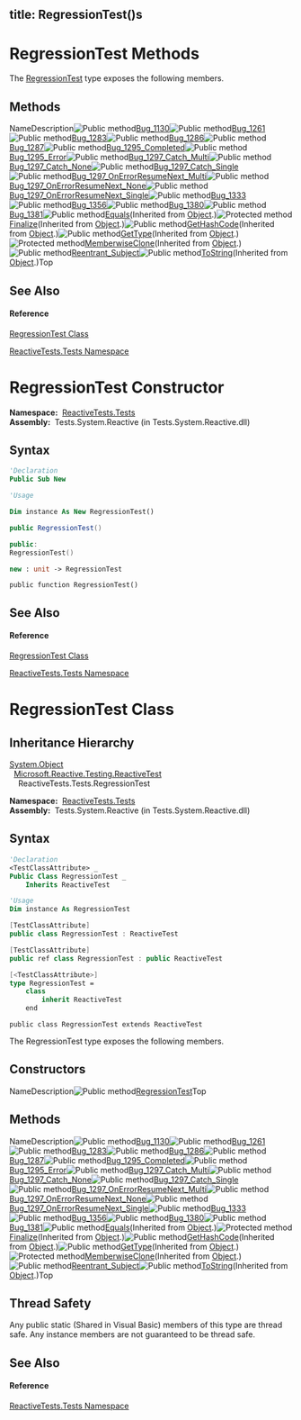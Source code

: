 title: RegressionTest()s
---
# RegressionTest Methods

The [RegressionTest](RegressionTest/RegressionTest) type exposes the following members.

## Methods

NameDescription![Public method](https://reactiveui.net/assets/img/Hh303103.pubmethod(en-us,VS.103).gif "Public method")[Bug\_1130](Bug/RegressionTest.Bug_1130)![Public method](https://reactiveui.net/assets/img/Hh303103.pubmethod(en-us,VS.103).gif "Public method")[Bug\_1261](Bug/RegressionTest.Bug_1261)![Public method](https://reactiveui.net/assets/img/Hh303103.pubmethod(en-us,VS.103).gif "Public method")[Bug\_1283](Bug/RegressionTest.Bug_1283)![Public method](https://reactiveui.net/assets/img/Hh303103.pubmethod(en-us,VS.103).gif "Public method")[Bug\_1286](Bug/RegressionTest.Bug_1286)![Public method](https://reactiveui.net/assets/img/Hh303103.pubmethod(en-us,VS.103).gif "Public method")[Bug\_1287](Bug/RegressionTest.Bug_1287)![Public method](https://reactiveui.net/assets/img/Hh303103.pubmethod(en-us,VS.103).gif "Public method")[Bug\_1295\_Completed](Bug/RegressionTest.Bug_1295_Completed)![Public method](https://reactiveui.net/assets/img/Hh303103.pubmethod(en-us,VS.103).gif "Public method")[Bug\_1295\_Error](Bug/RegressionTest.Bug_1295_Error)![Public method](https://reactiveui.net/assets/img/Hh303103.pubmethod(en-us,VS.103).gif "Public method")[Bug\_1297\_Catch\_Multi](Bug/RegressionTest.Bug_1297_Catch_Multi)![Public method](https://reactiveui.net/assets/img/Hh303103.pubmethod(en-us,VS.103).gif "Public method")[Bug\_1297\_Catch\_None](Bug/RegressionTest.Bug_1297_Catch_None)![Public method](https://reactiveui.net/assets/img/Hh303103.pubmethod(en-us,VS.103).gif "Public method")[Bug\_1297\_Catch\_Single](Bug/RegressionTest.Bug_1297_Catch_Single)![Public method](https://reactiveui.net/assets/img/Hh303103.pubmethod(en-us,VS.103).gif "Public method")[Bug\_1297\_OnErrorResumeNext\_Multi](Bug/RegressionTest.Bug_1297_OnErrorResumeNext_Multi)![Public method](https://reactiveui.net/assets/img/Hh303103.pubmethod(en-us,VS.103).gif "Public method")[Bug\_1297\_OnErrorResumeNext\_None](Bug/RegressionTest.Bug_1297_OnErrorResumeNext_None)![Public method](https://reactiveui.net/assets/img/Hh303103.pubmethod(en-us,VS.103).gif "Public method")[Bug\_1297\_OnErrorResumeNext\_Single](Bug/RegressionTest.Bug_1297_OnErrorResumeNext_Single)![Public method](https://reactiveui.net/assets/img/Hh303103.pubmethod(en-us,VS.103).gif "Public method")[Bug\_1333](Bug/RegressionTest.Bug_1333)![Public method](https://reactiveui.net/assets/img/Hh303103.pubmethod(en-us,VS.103).gif "Public method")[Bug\_1356](Bug/RegressionTest.Bug_1356)![Public method](https://reactiveui.net/assets/img/Hh303103.pubmethod(en-us,VS.103).gif "Public method")[Bug\_1380](Bug/RegressionTest.Bug_1380)![Public method](https://reactiveui.net/assets/img/Hh303103.pubmethod(en-us,VS.103).gif "Public method")[Bug\_1381](Bug/RegressionTest.Bug_1381)![Public method](https://reactiveui.net/assets/img/Hh303103.pubmethod(en-us,VS.103).gif "Public method")[Equals](https://msdn.microsoft.com/en-us/library/m:system.object.equals(system.object)(v=VS.103))(Inherited from [Object](https://msdn.microsoft.com/en-us/library/e5kfa45b).)![Protected method](https://reactiveui.net/assets/img/Hh303103.protmethod(en-us,VS.103).gif "Protected method")[Finalize](https://msdn.microsoft.com/en-us/library/4k87zsw7)(Inherited from [Object](https://msdn.microsoft.com/en-us/library/e5kfa45b).)![Public method](https://reactiveui.net/assets/img/Hh303103.pubmethod(en-us,VS.103).gif "Public method")[GetHashCode](https://msdn.microsoft.com/en-us/library/zdee4b3y)(Inherited from [Object](https://msdn.microsoft.com/en-us/library/e5kfa45b).)![Public method](https://reactiveui.net/assets/img/Hh303103.pubmethod(en-us,VS.103).gif "Public method")[GetType](https://msdn.microsoft.com/en-us/library/dfwy45w9)(Inherited from [Object](https://msdn.microsoft.com/en-us/library/e5kfa45b).)![Protected method](https://reactiveui.net/assets/img/Hh303103.protmethod(en-us,VS.103).gif "Protected method")[MemberwiseClone](https://msdn.microsoft.com/en-us/library/57ctke0a)(Inherited from [Object](https://msdn.microsoft.com/en-us/library/e5kfa45b).)![Public method](https://reactiveui.net/assets/img/Hh303103.pubmethod(en-us,VS.103).gif "Public method")[Reentrant\_Subject](Reentrant/RegressionTest.Reentrant_Subject)![Public method](https://reactiveui.net/assets/img/Hh303103.pubmethod(en-us,VS.103).gif "Public method")[ToString](https://msdn.microsoft.com/en-us/library/7bxwbwt2)(Inherited from [Object](https://msdn.microsoft.com/en-us/library/e5kfa45b).)Top

## See Also

#### Reference

[RegressionTest Class](RegressionTest/RegressionTest)

[ReactiveTests.Tests Namespace](ReactiveTests.Tests/ReactiveTests.Tests)

# RegressionTest Constructor

**Namespace:**  [ReactiveTests.Tests](ReactiveTests.Tests/ReactiveTests.Tests)  
**Assembly:**  Tests.System.Reactive (in Tests.System.Reactive.dll)

## Syntax

```vb
'Declaration
Public Sub New
```

```vb
'Usage

Dim instance As New RegressionTest()
```

```csharp
public RegressionTest()
```

```c++
public:
RegressionTest()
```

```fsharp
new : unit -> RegressionTest
```

```jscript
public function RegressionTest()
```

## See Also

#### Reference

[RegressionTest Class](RegressionTest/RegressionTest)

[ReactiveTests.Tests Namespace](ReactiveTests.Tests/ReactiveTests.Tests)

# RegressionTest Class

## Inheritance Hierarchy

[System.Object](https://msdn.microsoft.com/en-us/library/e5kfa45b)  
  [Microsoft.Reactive.Testing.ReactiveTest](ReactiveTest/ReactiveTest)  
    ReactiveTests.Tests.RegressionTest

**Namespace:**  [ReactiveTests.Tests](ReactiveTests.Tests/ReactiveTests.Tests)  
**Assembly:**  Tests.System.Reactive (in Tests.System.Reactive.dll)

## Syntax

```vb
'Declaration
<TestClassAttribute> _
Public Class RegressionTest _
    Inherits ReactiveTest
```

```vb
'Usage
Dim instance As RegressionTest
```

```csharp
[TestClassAttribute]
public class RegressionTest : ReactiveTest
```

```c++
[TestClassAttribute]
public ref class RegressionTest : public ReactiveTest
```

```fsharp
[<TestClassAttribute>]
type RegressionTest =  
    class
        inherit ReactiveTest
    end
```

```jscript
public class RegressionTest extends ReactiveTest
```

The RegressionTest type exposes the following members.

## Constructors

NameDescription![Public method](https://reactiveui.net/assets/img/Hh303103.pubmethod(en-us,VS.103).gif "Public method")[RegressionTest](RegressionTest/RegressionTest)Top

## Methods

NameDescription![Public method](https://reactiveui.net/assets/img/Hh303103.pubmethod(en-us,VS.103).gif "Public method")[Bug\_1130](Bug/RegressionTest.Bug_1130)![Public method](https://reactiveui.net/assets/img/Hh303103.pubmethod(en-us,VS.103).gif "Public method")[Bug\_1261](Bug/RegressionTest.Bug_1261)![Public method](https://reactiveui.net/assets/img/Hh303103.pubmethod(en-us,VS.103).gif "Public method")[Bug\_1283](Bug/RegressionTest.Bug_1283)![Public method](https://reactiveui.net/assets/img/Hh303103.pubmethod(en-us,VS.103).gif "Public method")[Bug\_1286](Bug/RegressionTest.Bug_1286)![Public method](https://reactiveui.net/assets/img/Hh303103.pubmethod(en-us,VS.103).gif "Public method")[Bug\_1287](Bug/RegressionTest.Bug_1287)![Public method](https://reactiveui.net/assets/img/Hh303103.pubmethod(en-us,VS.103).gif "Public method")[Bug\_1295\_Completed](Bug/RegressionTest.Bug_1295_Completed)![Public method](https://reactiveui.net/assets/img/Hh303103.pubmethod(en-us,VS.103).gif "Public method")[Bug\_1295\_Error](Bug/RegressionTest.Bug_1295_Error)![Public method](https://reactiveui.net/assets/img/Hh303103.pubmethod(en-us,VS.103).gif "Public method")[Bug\_1297\_Catch\_Multi](Bug/RegressionTest.Bug_1297_Catch_Multi)![Public method](https://reactiveui.net/assets/img/Hh303103.pubmethod(en-us,VS.103).gif "Public method")[Bug\_1297\_Catch\_None](Bug/RegressionTest.Bug_1297_Catch_None)![Public method](https://reactiveui.net/assets/img/Hh303103.pubmethod(en-us,VS.103).gif "Public method")[Bug\_1297\_Catch\_Single](Bug/RegressionTest.Bug_1297_Catch_Single)![Public method](https://reactiveui.net/assets/img/Hh303103.pubmethod(en-us,VS.103).gif "Public method")[Bug\_1297\_OnErrorResumeNext\_Multi](Bug/RegressionTest.Bug_1297_OnErrorResumeNext_Multi)![Public method](https://reactiveui.net/assets/img/Hh303103.pubmethod(en-us,VS.103).gif "Public method")[Bug\_1297\_OnErrorResumeNext\_None](Bug/RegressionTest.Bug_1297_OnErrorResumeNext_None)![Public method](https://reactiveui.net/assets/img/Hh303103.pubmethod(en-us,VS.103).gif "Public method")[Bug\_1297\_OnErrorResumeNext\_Single](Bug/RegressionTest.Bug_1297_OnErrorResumeNext_Single)![Public method](https://reactiveui.net/assets/img/Hh303103.pubmethod(en-us,VS.103).gif "Public method")[Bug\_1333](Bug/RegressionTest.Bug_1333)![Public method](https://reactiveui.net/assets/img/Hh303103.pubmethod(en-us,VS.103).gif "Public method")[Bug\_1356](Bug/RegressionTest.Bug_1356)![Public method](https://reactiveui.net/assets/img/Hh303103.pubmethod(en-us,VS.103).gif "Public method")[Bug\_1380](Bug/RegressionTest.Bug_1380)![Public method](https://reactiveui.net/assets/img/Hh303103.pubmethod(en-us,VS.103).gif "Public method")[Bug\_1381](Bug/RegressionTest.Bug_1381)![Public method](https://reactiveui.net/assets/img/Hh303103.pubmethod(en-us,VS.103).gif "Public method")[Equals](https://msdn.microsoft.com/en-us/library/m:system.object.equals(system.object)(v=VS.103))(Inherited from [Object](https://msdn.microsoft.com/en-us/library/e5kfa45b).)![Protected method](https://reactiveui.net/assets/img/Hh303103.protmethod(en-us,VS.103).gif "Protected method")[Finalize](https://msdn.microsoft.com/en-us/library/4k87zsw7)(Inherited from [Object](https://msdn.microsoft.com/en-us/library/e5kfa45b).)![Public method](https://reactiveui.net/assets/img/Hh303103.pubmethod(en-us,VS.103).gif "Public method")[GetHashCode](https://msdn.microsoft.com/en-us/library/zdee4b3y)(Inherited from [Object](https://msdn.microsoft.com/en-us/library/e5kfa45b).)![Public method](https://reactiveui.net/assets/img/Hh303103.pubmethod(en-us,VS.103).gif "Public method")[GetType](https://msdn.microsoft.com/en-us/library/dfwy45w9)(Inherited from [Object](https://msdn.microsoft.com/en-us/library/e5kfa45b).)![Protected method](https://reactiveui.net/assets/img/Hh303103.protmethod(en-us,VS.103).gif "Protected method")[MemberwiseClone](https://msdn.microsoft.com/en-us/library/57ctke0a)(Inherited from [Object](https://msdn.microsoft.com/en-us/library/e5kfa45b).)![Public method](https://reactiveui.net/assets/img/Hh303103.pubmethod(en-us,VS.103).gif "Public method")[Reentrant\_Subject](Reentrant/RegressionTest.Reentrant_Subject)![Public method](https://reactiveui.net/assets/img/Hh303103.pubmethod(en-us,VS.103).gif "Public method")[ToString](https://msdn.microsoft.com/en-us/library/7bxwbwt2)(Inherited from [Object](https://msdn.microsoft.com/en-us/library/e5kfa45b).)Top

## Thread Safety

Any public static (Shared in Visual Basic) members of this type are thread safe. Any instance members are not guaranteed to be thread safe.

## See Also

#### Reference

[ReactiveTests.Tests Namespace](ReactiveTests.Tests/ReactiveTests.Tests)
